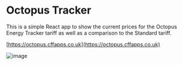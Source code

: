 # Octopus Tracker

This is a simple React app to show the current prices for the Octopus Energy Tracker tariff as well as a comparison to the Standard tariff.

[https://octopus.cffapps.co.uk](https://octopus.cffapps.co.uk)

![image](https://github.com/robbieavni/octopus-tracker/assets/3535047/a98ef3ab-c17a-4bf3-84ba-031bdba90b84)
